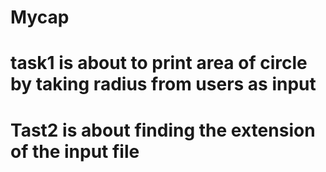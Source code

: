 # Mycap
# task1 is about to print area of circle by taking radius from users as input
# Tast2 is about finding the extension of the input file
